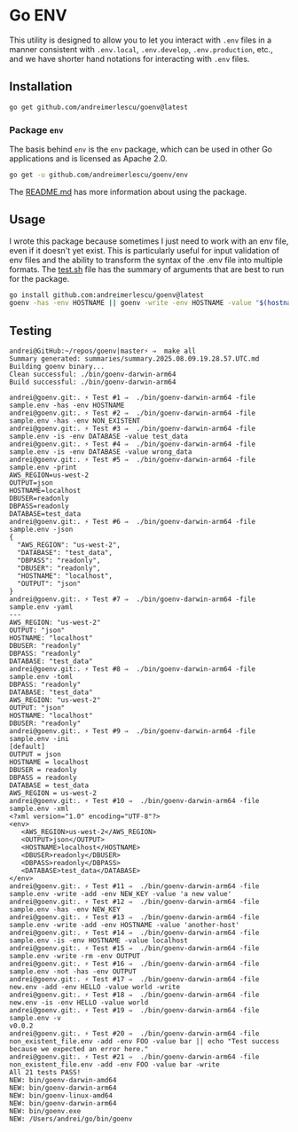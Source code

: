 # Go ENV

This utility is designed to allow you to let you interact with `.env` files in a manner consistent with `.env.local`, 
`.env.develop`, `.env.production`, etc., and we have shorter hand notations for interacting with `.env` files. 

## Installation

```bash
go get github.com/andreimerlescu/goenv@latest
```

### Package `env`

The basis behind `env` is the `env` package, which can be used in other Go applications and is licensed as Apache 2.0.

```bash
go get -u github.com/andreimerlescu/goenv/env
```

The [README.md](/env/README.md) has more information about using the package.

## Usage

I wrote this package because sometimes I just need to work with an env file, even if it doesn't yet exist. This is 
particularly useful for input validation of env files and the ability to transform the syntax of the .env file into
multiple formats. The [test.sh](test.sh) file has the summary of arguments that are best to run for the package. 


```sh
go install github.com:andreimerlescu/goenv@latest
goenv -has -env HOSTNAME || goenv -write -env HOSTNAME -value "$(hostname)" || { echo ERROR && exit 1; }
```

## Testing

```log
andrei@GitHub:~/repos/goenv|master⚡ ⇒  make all
Summary generated: summaries/summary.2025.08.09.19.28.57.UTC.md
Building goenv binary...
Clean successful: ./bin/goenv-darwin-arm64
Build successful: ./bin/goenv-darwin-arm64

andrei@goenv.git:. ⚡ Test #1 ⇒  ./bin/goenv-darwin-arm64 -file sample.env -has -env HOSTNAME
andrei@goenv.git:. ⚡ Test #2 ⇒  ./bin/goenv-darwin-arm64 -file sample.env -has -env NON_EXISTENT
andrei@goenv.git:. ⚡ Test #3 ⇒  ./bin/goenv-darwin-arm64 -file sample.env -is -env DATABASE -value test_data
andrei@goenv.git:. ⚡ Test #4 ⇒  ./bin/goenv-darwin-arm64 -file sample.env -is -env DATABASE -value wrong_data
andrei@goenv.git:. ⚡ Test #5 ⇒  ./bin/goenv-darwin-arm64 -file sample.env -print
AWS_REGION=us-west-2
OUTPUT=json
HOSTNAME=localhost
DBUSER=readonly
DBPASS=readonly
DATABASE=test_data
andrei@goenv.git:. ⚡ Test #6 ⇒  ./bin/goenv-darwin-arm64 -file sample.env -json
{
  "AWS_REGION": "us-west-2",
  "DATABASE": "test_data",
  "DBPASS": "readonly",
  "DBUSER": "readonly",
  "HOSTNAME": "localhost",
  "OUTPUT": "json"
}
andrei@goenv.git:. ⚡ Test #7 ⇒  ./bin/goenv-darwin-arm64 -file sample.env -yaml
---
AWS_REGION: "us-west-2" 
OUTPUT: "json" 
HOSTNAME: "localhost" 
DBUSER: "readonly" 
DBPASS: "readonly" 
DATABASE: "test_data" 
andrei@goenv.git:. ⚡ Test #8 ⇒  ./bin/goenv-darwin-arm64 -file sample.env -toml
DBPASS: "readonly" 
DATABASE: "test_data" 
AWS_REGION: "us-west-2" 
OUTPUT: "json" 
HOSTNAME: "localhost" 
DBUSER: "readonly" 
andrei@goenv.git:. ⚡ Test #9 ⇒  ./bin/goenv-darwin-arm64 -file sample.env -ini
[default]
OUTPUT = json
HOSTNAME = localhost
DBUSER = readonly
DBPASS = readonly
DATABASE = test_data
AWS_REGION = us-west-2
andrei@goenv.git:. ⚡ Test #10 ⇒  ./bin/goenv-darwin-arm64 -file sample.env -xml
<?xml version="1.0" encoding="UTF-8"?>
<env>
   <AWS_REGION>us-west-2</AWS_REGION>
   <OUTPUT>json</OUTPUT>
   <HOSTNAME>localhost</HOSTNAME>
   <DBUSER>readonly</DBUSER>
   <DBPASS>readonly</DBPASS>
   <DATABASE>test_data</DATABASE>
</env>
andrei@goenv.git:. ⚡ Test #11 ⇒  ./bin/goenv-darwin-arm64 -file sample.env -write -add -env NEW_KEY -value 'a new value'
andrei@goenv.git:. ⚡ Test #12 ⇒  ./bin/goenv-darwin-arm64 -file sample.env -has -env NEW_KEY
andrei@goenv.git:. ⚡ Test #13 ⇒  ./bin/goenv-darwin-arm64 -file sample.env -write -add -env HOSTNAME -value 'another-host'
andrei@goenv.git:. ⚡ Test #14 ⇒  ./bin/goenv-darwin-arm64 -file sample.env -is -env HOSTNAME -value localhost
andrei@goenv.git:. ⚡ Test #15 ⇒  ./bin/goenv-darwin-arm64 -file sample.env -write -rm -env OUTPUT
andrei@goenv.git:. ⚡ Test #16 ⇒  ./bin/goenv-darwin-arm64 -file sample.env -not -has -env OUTPUT
andrei@goenv.git:. ⚡ Test #17 ⇒  ./bin/goenv-darwin-arm64 -file new.env -add -env HELLO -value world -write
andrei@goenv.git:. ⚡ Test #18 ⇒  ./bin/goenv-darwin-arm64 -file new.env -is -env HELLO -value world
andrei@goenv.git:. ⚡ Test #19 ⇒  ./bin/goenv-darwin-arm64 -file sample.env -v
v0.0.2
andrei@goenv.git:. ⚡ Test #20 ⇒  ./bin/goenv-darwin-arm64 -file non_existent_file.env -add -env FOO -value bar || echo "Test success because we expected an error here."                                                                                                      
andrei@goenv.git:. ⚡ Test #21 ⇒  ./bin/goenv-darwin-arm64 -file non_existent_file.env -add -env FOO -value bar -write
All 21 tests PASS!
NEW: bin/goenv-darwin-amd64
NEW: bin/goenv-darwin-arm64
NEW: bin/goenv-linux-amd64
NEW: bin/goenv-darwin-arm64
NEW: bin/goenv.exe
NEW: /Users/andrei/go/bin/goenv
```